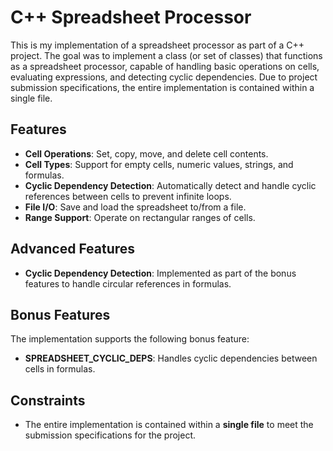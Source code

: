 # C++ Spreadsheet Processor

This is my implementation of a spreadsheet processor as part of a C++ project. The goal was to implement a class (or set of classes) that functions as a spreadsheet processor, capable of handling basic operations on cells, evaluating expressions, and detecting cyclic dependencies. Due to project submission specifications, the entire implementation is contained within a single file.

## Features

- **Cell Operations**: Set, copy, move, and delete cell contents.
- **Cell Types**: Support for empty cells, numeric values, strings, and formulas.
- **Cyclic Dependency Detection**: Automatically detect and handle cyclic references between cells to prevent infinite loops.
- **File I/O**: Save and load the spreadsheet to/from a file.
- **Range Support**: Operate on rectangular ranges of cells.

## Advanced Features

- **Cyclic Dependency Detection**: Implemented as part of the bonus features to handle circular references in formulas.

## Bonus Features

The implementation supports the following bonus feature:
- **SPREADSHEET_CYCLIC_DEPS**: Handles cyclic dependencies between cells in formulas.

## Constraints

- The entire implementation is contained within a **single file** to meet the submission specifications for the project.
